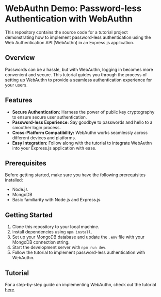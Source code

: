 # WebAuthn Demo: Password-less Authentication with WebAuthn

This repository contains the source code for a tutorial project demonstrating how to implement password-less authentication using the Web Authentication API (WebAuthn) in an Express.js application.

## Overview

Passwords can be a hassle, but with WebAuthn, logging in becomes more convenient and secure. This tutorial guides you through the process of setting up WebAuthn to provide a seamless authentication experience for your users.

## Features

- **Secure Authentication:** Harness the power of public key cryptography to ensure secure user authentication.
- **Password-less Experience:** Say goodbye to passwords and hello to a smoother login process.
- **Cross-Platform Compatibility:** WebAuthn works seamlessly across different devices and platforms.
- **Easy Integration:** Follow along with the tutorial to integrate WebAuthn into your Express.js application with ease.

## Prerequisites

Before getting started, make sure you have the following prerequisites installed:

- Node.js
- MongoDB
- Basic familiarity with Node.js and Express.js

## Getting Started

1. Clone this repository to your local machine.
2. Install dependencies using `npm install`.
3. Set up your MongoDB database and update the `.env` file with your MongoDB connection string.
4. Start the development server with `npm run dev`.
5. Follow the tutorial to implement password-less authentication with WebAuthn.

## Tutorial

For a step-by-step guide on implementing WebAuthn, check out the tutorial [here](#).
